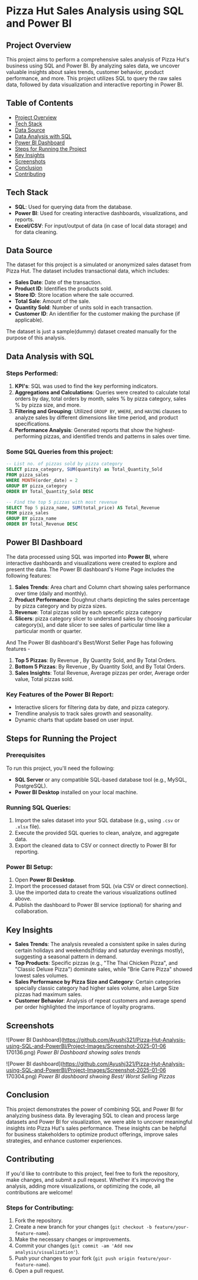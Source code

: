 # Pizza Hut Sales Analysis using SQL and Power BI

## Project Overview

This project aims to perform a comprehensive sales analysis of Pizza Hut's business using SQL and Power BI. By analyzing sales data, we uncover valuable insights about sales trends, customer behavior, product performance, and more. This project utilizes SQL to query the raw sales data, followed by data visualization and interactive reporting in Power BI.

## Table of Contents

- [Project Overview](#project-overview)
- [Tech Stack](#tech-stack)
- [Data Source](#data-source)
- [Data Analysis with SQL](#data-analysis-with-sql)
- [Power BI Dashboard](#power-bi-dashboard)
- [Steps for Running the Project](#steps-for-running-the-project)
- [Key Insights](#key-insights)
- [Screenshots](#screenshots)
- [Conclusion](#conclusion)
- [Contributing](#contributing)

## Tech Stack

- **SQL**: Used for querying data from the database.
- **Power BI**: Used for creating interactive dashboards, visualizations, and reports.
- **Excel/CSV**: For input/output of data (in case of local data storage) and for data cleaning.
  
## Data Source

The dataset for this project is a simulated or anonymized sales dataset from Pizza Hut. The dataset includes transactional data, which includes:

- **Sales Date**: Date of the transaction.
- **Product ID**: Identifies the products sold.
- **Store ID**: Store location where the sale occurred.
- **Total Sale**: Amount of the sale.
- **Quantity Sold**: Number of units sold in each transaction.
- **Customer ID**: An identifier for the customer making the purchase (if applicable).
  
The dataset is just a sample(dummy) dataset created manually for the purpose of this analysis.

## Data Analysis with SQL

### Steps Performed:
1. **KPI's**: SQL was used to find the key performing indicators.
2. **Aggregations and Calculations**: Queries were created to calculate total orders by day, total orders by month, sales % by pizza category, sales % by pizza size, and more.
3. **Filtering and Grouping**: Utilized `GROUP BY`, `WHERE`, and `HAVING` clauses to analyze sales by different dimensions like time period, and product specifications.
4. **Performance Analysis**: Generated reports that show the highest-performing pizzas, and identified trends and patterns in sales over time.

### Some SQL Queries from this project:
```sql
-- List no. of pizzas sold by pizza category
SELECT pizza_category, SUM(quantity) as Total_Quantity_Sold
FROM pizza_sales
WHERE MONTH(order_date) = 2
GROUP BY pizza_category
ORDER BY Total_Quantity_Sold DESC

```

```sql
-- Find the top 5 pizzas with most revenue
SELECT Top 5 pizza_name, SUM(total_price) AS Total_Revenue
FROM pizza_sales
GROUP BY pizza_name
ORDER BY Total_Revenue DESC

```

## Power BI Dashboard

The data processed using SQL was imported into **Power BI**, where interactive dashboards and visualizations were created to explore and present the data. The Power BI dashboard's Home Page includes the following features:

1. **Sales Trends**: Area chart and Column chart showing sales performance over time (daily and monthly).
2. **Product Performance**: Doughnut charts depicting the sales percentage by pizza category and by pizza sizes.
3. **Revenue**: Total pizzas sold by each specefic pizza category
4. **Slicers**: pizza category slicer to understand sales by choosing particular category(s), and date slicer to see sales of particular time like a particular month or quarter.

And The Power BI dashboard's Best/Worst Seller Page has following features -  

1. **Top 5 Pizzas**: By Revenue , By Quantity Sold, and By Total Orders.
2. **Bottom 5 Pizzas**: By Revenue , By Quantity Sold, and By Total Orders.
3. **Sales Insights**: Total Revenue, Average pizzas per order, Average order value, Total pizzas sold.

### Key Features of the Power BI Report:
- Interactive slicers for filtering data by date, and pizza category.
- Trendline analysis to track sales growth and seasonality.
- Dynamic charts that update based on user input.

## Steps for Running the Project

### Prerequisites
To run this project, you'll need the following:
- **SQL Server** or any compatible SQL-based database tool (e.g., MySQL, PostgreSQL).
- **Power BI Desktop** installed on your local machine.

### Running SQL Queries:
1. Import the sales dataset into your SQL database (e.g., using `.csv` or `.xlsx` file).
2. Execute the provided SQL queries to clean, analyze, and aggregate data.
3. Export the cleaned data to CSV or connect directly to Power BI for reporting.

### Power BI Setup:
1. Open **Power BI Desktop**.
2. Import the processed dataset from SQL (via CSV or direct connection).
3. Use the imported data to create the various visualizations outlined above.
4. Publish the dashboard to Power BI service (optional) for sharing and collaboration.

## Key Insights

- **Sales Trends**: The analysis revealed a consistent spike in sales during certain holidays and weekends(friday and saturday evenings mostly), suggesting a seasonal pattern in demand.
- **Top Products**: Specific pizzas (e.g., "The Thai Chicken Pizza", and "Classic Deluxe Pizza") dominate sales, while "Brie Carre Pizza" showed lowest sales volumes.
- **Sales Performance by Pizza Size and Category**: Certain categories specially classic category had higher sales volume, alse Large Size pizzas had maximum sales.
- **Customer Behavior**: Analysis of repeat customers and average spend per order highlighted the importance of loyalty programs.

## Screenshots

![Power BI Dashboard](https://github.com/Ayushj321/Pizza-Hut-Analysis-using-SQL-and-PowerBI/Project-Images/Screenshot-2025-01-06 170136.png)
*Power BI Dashboard showing sales trends*


![Power BI dashboard](https://github.com/Ayushj321/Pizza-Hut-Analysis-using-SQL-and-PowerBI/Project-Images/Screenshot-2025-01-06 170304.png)
*Power BI dashboard shwoing Best/ Worst Selling Pizzas*

## Conclusion

This project demonstrates the power of combining SQL and Power BI for analyzing business data. By leveraging SQL to clean and process large datasets and Power BI for visualization, we were able to uncover meaningful insights into Pizza Hut's sales performance. These insights can be helpful for business stakeholders to optimize product offerings, improve sales strategies, and enhance customer experiences.

## Contributing

If you'd like to contribute to this project, feel free to fork the repository, make changes, and submit a pull request. Whether it's improving the analysis, adding more visualizations, or optimizing the code, all contributions are welcome!

### Steps for Contributing:
1. Fork the repository.
2. Create a new branch for your changes (`git checkout -b feature/your-feature-name`).
3. Make the necessary changes or improvements.
4. Commit your changes (`git commit -am 'Add new analysis/visualization'`).
5. Push your changes to your fork (`git push origin feature/your-feature-name`).
6. Open a pull request.
